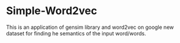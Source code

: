 # Simple-Word2vec
This is an application of gensim library and word2vec on google new dataset for finding he semantics of the input word/words.
